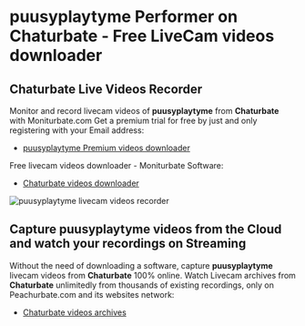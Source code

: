 # puusyplaytyme Performer on Chaturbate - Free LiveCam videos downloader

## Chaturbate Live Videos Recorder

Monitor and record livecam videos of **puusyplaytyme** from **Chaturbate** with Moniturbate.com
Get a premium trial for free by just and only registering with your Email address:
* [puusyplaytyme Premium videos downloader](https://moniturbate.com/request-demo-licence-key.html)

Free livecam videos downloader - Moniturbate Software:
* [Chaturbate videos downloader](https://moniturbate.com/moniturbate-download-software.html)

![puusyplaytyme livecam videos recorder](https://peachurnet.com/templates/moniturbate-software.png)


## Capture puusyplaytyme videos from the Cloud and watch your recordings on Streaming

Without the need of downloading a software, capture **puusyplaytyme** livecam videos from **Chaturbate** 100% online.
Watch Livecam archives from **Chaturbate** unlimitedly from thousands of existing recordings, only on Peachurbate.com and its websites network:
* [Chaturbate videos archives](https://peachurnet.com/)
